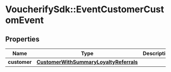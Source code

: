 # VoucherifySdk::EventCustomerCustomEvent

## Properties

| Name | Type | Description | Notes |
| ---- | ---- | ----------- | ----- |
| **customer** | [**CustomerWithSummaryLoyaltyReferrals**](CustomerWithSummaryLoyaltyReferrals.md) |  |  |

